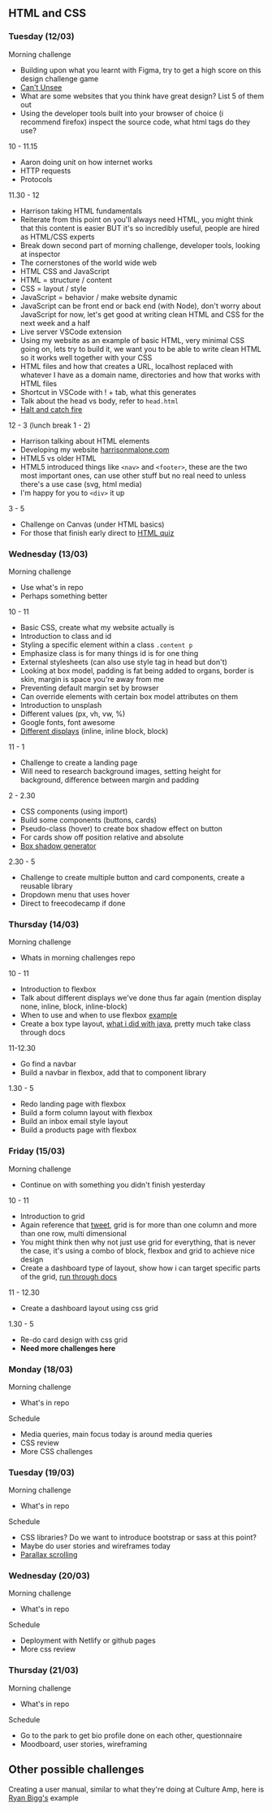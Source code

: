 ## HTML and CSS

### Tuesday (12/03)

Morning challenge 
- Building upon what you learnt with Figma, try to get a high score on this design challenge game
- [Can't Unsee](https://cantunsee.space/)
- What are some websites that you think have great design? List 5 of them out
- Using the developer tools built into your browser of choice (i recommend firefox) inspect the source code, what html tags do they use?

10 - 11.15
- Aaron doing unit on how internet works
- HTTP requests 
- Protocols

11.30 - 12
- Harrison taking HTML fundamentals 
- Reiterate from this point on you'll always need HTML, you might think that this content is easier BUT it's so incredibly useful, people are hired as HTML/CSS experts
- Break down second part of morning challenge, developer tools, looking at inspector 
- The cornerstones of the world wide web
- HTML CSS and JavaScript
- HTML = structure / content
- CSS = layout / style
- JavaScript = behavior / make website dynamic
- JavaScript can be front end or back end (with Node), don't worry about JavaScript for now, let's get good at writing clean HTML and CSS for the next week and a half
- Live server VSCode extension
- Using my website as an example of basic HTML, very minimal CSS going on, lets try to build it, we want you to be able to write clean HTML so it works well together with your CSS
- HTML files and how that creates a URL, localhost replaced with whatever I have as a domain name, directories and how that works with HTML files
- Shortcut in VSCode with ! + tab, what this generates
- Talk about the head vs body, refer to `head.html`
- [Halt and catch fire](https://www.youtube.com/watch?v=mi_fKu9WTAE)

12 - 3 (lunch break 1 - 2)
- Harrison talking about HTML elements
- Developing my website [harrisonmalone.com](http://harrisonmalone.com)
- HTML5 vs older HTML
- HTML5 introduced things like `<nav>` and `<footer>`, these are the two most important ones, can use other stuff but no real need to unless there's a use case (svg, html media)
- I'm happy for you to `<div>` it up

3 - 5
- Challenge on Canvas (under HTML basics)
- For those that finish early direct to [HTML quiz](https://www.w3schools.com/html/html_quiz.asp)

### Wednesday (13/03)

Morning challenge
- Use what's in repo
- Perhaps something better

10 - 11
- Basic CSS, create what my website actually is 
- Introduction to class and id
- Styling a specific element within a class `.content p`
- Emphasize class is for many things id is for one thing
- External stylesheets (can also use style tag in head but don't)
- Looking at box model, padding is fat being added to organs, border is skin, margin is space you're away from me
- Preventing default margin set by browser
- Can override elements with certain box model attributes on them
- Introduction to unsplash
- Different values (px, vh, vw, %)
- Google fonts, font awesome
- [Different displays](https://stackoverflow.com/questions/9189810/css-display-inline-vs-inline-block) (inline, inline block, block)

11 - 1
- Challenge to create a landing page
- Will need to research background images, setting height for background, difference between margin and padding

2 - 2.30
- CSS components (using import)
- Build some components (buttons, cards)
- Pseudo-class (hover) to create box shadow effect on button
- For cards show off position relative and absolute
- [Box shadow generator](https://www.cssmatic.com/box-shadow)

2.30 - 5
- Challenge to create multiple button and card components, create a reusable library
- Dropdown menu that uses hover
- Direct to freecodecamp if done

### Thursday (14/03)

Morning challenge
- Whats in morning challenges repo

10 - 11
- Introduction to flexbox
- Talk about different displays we've done thus far again (mention display none, inline, block, inline-block)
- When to use and when to use flexbox [example](https://twitter.com/rachelandrew/status/1088827732874747910?s=12)
- Create a box type layout, [what i did with java](https://gist.github.com/harrisonmalone/41e4d0ebb8f7ff1c5223ae3a851f816b), pretty much take class through docs

11-12.30
- Go find a navbar
- Build a navbar in flexbox, add that to component library

1.30 - 5
- Redo landing page with flexbox
- Build a form column layout with flexbox
- Build an inbox email style layout 
- Build a products page with flexbox

### Friday (15/03)

Morning challenge
- Continue on with something you didn't finish yesterday

10 - 11
- Introduction to grid
- Again reference that [tweet](https://twitter.com/rachelandrew/status/1088827732874747910?s=12), grid is for more than one column and more than one row, multi dimensional 
- You might think then why not just use grid for everything, that is never the case, it's using a combo of block, flexbox and grid to achieve nice design
- Create a dashboard type of layout, show how i can target specific parts of the grid, [run through docs](https://css-tricks.com/snippets/css/complete-guide-grid/) 

11 - 12.30
- Create a dashboard layout using css grid

1.30 - 5
- Re-do card design with css grid
- **Need more challenges here**

### Monday (18/03)

Morning challenge
- What's in repo

Schedule
- Media queries, main focus today is around media queries
- CSS review
- More CSS challenges

### Tuesday (19/03)

Morning challenge
- What's in repo

Schedule
- CSS libraries? Do we want to introduce bootstrap or sass at this point?
- Maybe do user stories and wireframes today
- [Parallax scrolling](https://www.w3schools.com/howto/howto_css_parallax.asp) 

### Wednesday (20/03)

Morning challenge 
- What's in repo

Schedule 
- Deployment with Netlify or github pages
- More css review

### Thursday (21/03)

Morning challenge 
- What's in repo

Schedule 
- Go to the park to get bio profile done on each other, questionnaire
- Moodboard, user stories, wireframing

## Other possible challenges

Creating a user manual, similar to what they're doing at Culture Amp, here is [Ryan Bigg's](https://cultureamp.github.io/jep-bios/ryan/) example  